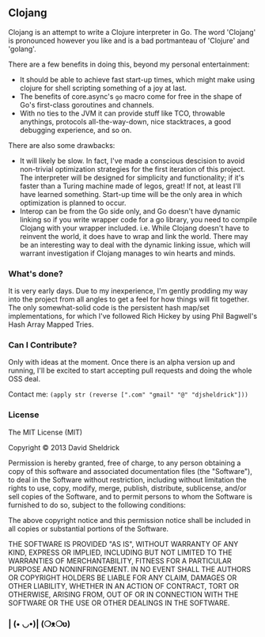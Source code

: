 ## Clojang

Clojang is an attempt to write a Clojure interpreter in Go. The word 'Clojang' is pronounced however you like and is a bad portmanteau of 'Clojure' and 'golang'.

There are a few benefits in doing this, beyond my personal entertainment:

- It should be able to achieve fast start-up times, which might make using clojure for shell scripting something of a joy at last.
- The benefits of core.async's `go` macro come for free in the shape of Go's first-class goroutines and channels.
- With no ties to the JVM it can provide stuff like TCO, throwable anythings, protocols all-the-way-down, nice stacktraces, a good debugging experience, and so on.

There are also some drawbacks:

- It will likely be slow. In fact, I've made a conscious descision to avoid non-trivial optimization strategies for the first iteration of this project. The interpreter will be designed for simplicity and functionality; if it's faster than a Turing machine made of legos, great! If not, at least I'll have learned something. Start-up time will be the only area in which optimization is planned to occur.
- Interop can be from the Go side only, and Go doesn't have dynamic linking so if you write wrapper code for a go library, you need to compile Clojang with your wrapper included. i.e. While Clojang doesn't have to reinvent the world, it does have to wrap and link the world. There may be an interesting way to deal with the dynamic linking issue, which will warrant investigation if Clojang manages to win hearts and minds.

### What's done?

It is very early days. Due to my inexperience, I'm gently prodding my way into the project from all angles to get a feel for how things will fit together. The only somewhat-solid code is the persistent hash map/set implementations, for which I've followed Rich Hickey by using Phil Bagwell's Hash Array Mapped Tries.

### Can I Contribute?

Only with ideas at the moment. Once there is an alpha version up and running, I'll be excited to start accepting pull requests and doing the whole OSS deal.

Contact me: ```(apply str (reverse [".com" "gmail" "@" "djsheldrick"]))```


### License

The MIT License (MIT)

Copyright © 2013 David Sheldrick

Permission is hereby granted, free of charge, to any person obtaining a copy
of this software and associated documentation files (the "Software"), to deal
in the Software without restriction, including without limitation the rights
to use, copy, modify, merge, publish, distribute, sublicense, and/or sell
copies of the Software, and to permit persons to whom the Software is
furnished to do so, subject to the following conditions:

The above copyright notice and this permission notice shall be included in
all copies or substantial portions of the Software.

THE SOFTWARE IS PROVIDED "AS IS", WITHOUT WARRANTY OF ANY KIND, EXPRESS OR
IMPLIED, INCLUDING BUT NOT LIMITED TO THE WARRANTIES OF MERCHANTABILITY,
FITNESS FOR A PARTICULAR PURPOSE AND NONINFRINGEMENT. IN NO EVENT SHALL THE
AUTHORS OR COPYRIGHT HOLDERS BE LIABLE FOR ANY CLAIM, DAMAGES OR OTHER
LIABILITY, WHETHER IN AN ACTION OF CONTRACT, TORT OR OTHERWISE, ARISING FROM,
OUT OF OR IN CONNECTION WITH THE SOFTWARE OR THE USE OR OTHER DEALINGS IN
THE SOFTWARE.

### | (• ◡•)| (❍ᴥ❍ʋ)
